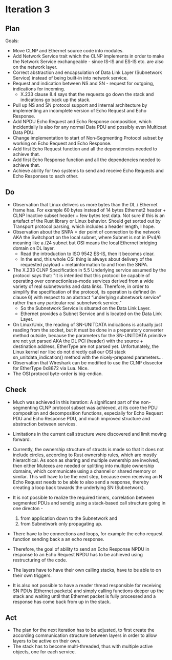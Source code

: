 # Iteration 3


## Plan

Goals:

* Move CLNP and Ethernet source code into modules.
* Add Network Service trait which the CLNP implements in order to make the Network Service exchangeable - since IS-IS and ES-IS etc. are also on the network layer.
* Correct abstraction and encapsulation of Data Link Layer (Subnetwork Service) instead of being built-in into network service.
* Request and indication between NS and SN - request for outgoing, indications for incoming.
  * X.233 clause 8.4 says that the requests go down the stack and indications go back up the stack.
* Pull up NS and SN protocol support and internal architecture by implementing an incomplete version of Echo Request and Echo Response.
* Add NPDU Echo Request and Echo Response composition, which incidentially is also for any normal Data PDU and possibly even Multicast Data PDU.
* Change implementation to start of Non-Segmenting Protocol subset by working on Echo Request and Echo Response.
* Add first Echo Request function and all the dependencies needed to achieve that.
* Add first Echo Response function and all the dependencies needed to achieve that.
* Achieve ability for two systems to send and receive Echo Requests and Echo Responses to each other.


## Do

* Observation that Linux delivers us more bytes than the DL / Ethernet frame has. For example 60 bytes instead of 14 bytes Ethernet2 header + CLNP Inactive subset header + few bytes test data. Not sure if this is an artefact of the Rust library or Linux behavior. Should get sorted out by Transport protocol parsing, which includes a header length, I hope.
* Observation about the SNPA = der point of connection to the network AKA the Switchport on the local subnet, where Subnet is not in IPv4/6 meaning like a /24 subnet but OSI means the local Ethernet bridging domain on DL layer.
  * Read the introduction to ISO 9542 ES-IS, then it becomes clear.
  * In the end, this whole OSI thing is always about delivery of the requested payload + metainformation to and from the SNPA.
* The X.233 CLNP Specification in 5.5 Underlying service assumed by the protocol says that: "It is intended that this protocol be capable of operating over connectionless-mode services derived from a wide variety of real subnetworks and data links. Therefore, in order to simplify the specification of the protocol, its operation is defined (in clause 6) with respect to an abstract “underlying subnetwork service” rather than any particular real subnetwork service."
  * So the Subnetwork Service is situated on the Data Link Layer.
  * Ethernet provides a Subnet Service and is located on the Data Link Layer.
* On Linux/Unix, the reading of SN-UNITDATA indications is actually just reading from the socket, but it must be done in a preparatory converter method outside, because the parameters for the SN-UNITDATA primitive are not yet parsed AKA the DL PCI (header) with the source + destination address, EtherType are not parsed yet. Unfortunately, the Linux kernel nor libc do not directly call our OSI stack sn_unitdata_indication() method with the nicely-prepared parameters...
* Observation that Wireshark can be modified to use the CLNP dissector for EtherType 0x8872 via Lua. Nice.
* The OSI protocol byte-order is big-endian.


## Check

* Much was achieved in this iteration: A significant part of the non-segmenting CLNP protocol subset was achieved, at its core the PDU composition and decomposition functions, especially for Echo Request PDU and Echo Response PDU, and much improved structure and abstraction between services.
* Limitations in the current call structure were discovered and limit moving forward.

* Currently, the ownership structure of structs is made so that it does not include circles, according to Rust ownership rules, which are mostly hierarchical. As soon as sharing and multiple ownership are involved, then either Mutexes are needed or splitting into multiple ownership domains, which communicate using a channel or shared memory or similar. This will have to be the next step, because even receiving an N Echo Request needs to be able to also send a response, thereby creating a loop back towards the underlying SN (Subnetwork).
* It is not possible to realize the required timers, correlation between segmented PDUs and sendig using a stack-based call structure going in one directon -
  1. from application down to the Subnetwork and
  2. from Subnetwork only propagating up.
* There have to be connections and loops, for example the echo request function sending back a an echo response.
* Therefore, the goal of ability to send an Echo Response NPDU in response to an Echo Request NPDU has to be achieved using restructuring of the code.
* The layers have to have their own calling stacks, have to be able to on their own triggers.

* It is also not possible to have a reader thread responsible for receiving SN PDUs (Ethernet packets) and simply calling functions deeper up the stack and waiting until that Ethernet packet is fully processed and a response has come back from up in the stack.


## Act

* The plan for the next iteration has to be adjusted, to first create the according communication structure between layers in order to allow layers to be active on their own.
* The stack has to become multi-threaded, thus with multiple active objects, one for each service.